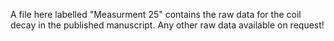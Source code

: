 A file here labelled "Measurment 25" contains the raw data for the coil decay in the published manuscript. Any other raw data available on request!
